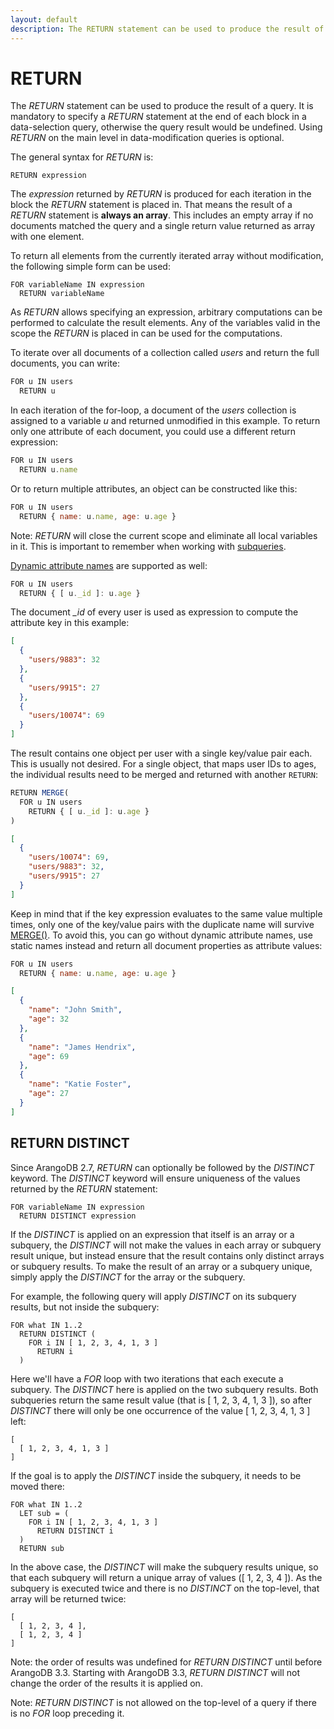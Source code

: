 ```yaml
---
layout: default
description: The RETURN statement can be used to produce the result of a query
---
```

RETURN
======

The *RETURN* statement can be used to produce the result of a query.
It is mandatory to specify a *RETURN* statement at the end of each block in a
data-selection query, otherwise the query result would be undefined. Using 
*RETURN* on the main level in data-modification queries is optional.

The general syntax for *RETURN* is:

```
RETURN expression
```

The *expression* returned by *RETURN* is produced for each iteration in the block the
*RETURN* statement is placed in. That means the result of a *RETURN* statement
is **always an array**. This includes an empty array if no documents matched the
query and a single return value returned as array with one element.

To return all elements from the currently iterated array without modification,
the following simple form can be used:

```
FOR variableName IN expression
  RETURN variableName
```

As *RETURN* allows specifying an expression, arbitrary computations can be
performed to calculate the result elements. Any of the variables valid in the
scope the *RETURN* is placed in can be used for the computations.

To iterate over all documents of a collection called *users* and return the
full documents, you can write:

```js
FOR u IN users
  RETURN u
```

In each iteration of the for-loop, a document of the *users* collection is
assigned to a variable *u* and returned unmodified in this example. To return
only one attribute of each document, you could use a different return expression:

```js
FOR u IN users
  RETURN u.name
```

Or to return multiple attributes, an object can be constructed like this:

```js
FOR u IN users
  RETURN { name: u.name, age: u.age }
```

Note: *RETURN* will close the current scope and eliminate all local variables in it.
This is important to remember when working with [subqueries](examples-combiningqueries.html).

[Dynamic attribute names](fundamentals-datatypes.html#objects--documents) are
supported as well:

```js
FOR u IN users
  RETURN { [ u._id ]: u.age }
```

The document *_id* of every user is used as expression to compute the
attribute key in this example:

```json
[
  {
    "users/9883": 32
  },
  {
    "users/9915": 27
  },
  {
    "users/10074": 69
  }
]
```

The result contains one object per user with a single key/value pair each.
This is usually not desired. For a single object, that maps user IDs to ages,
the individual results need to be merged and returned with another `RETURN`:

```js
RETURN MERGE(
  FOR u IN users
    RETURN { [ u._id ]: u.age }
)
```

```json
[
  {
    "users/10074": 69,
    "users/9883": 32,
    "users/9915": 27
  }
]
```

Keep in mind that if the key expression evaluates to the same value multiple
times, only one of the key/value pairs with the duplicate name will survive
[MERGE()](functions-document.html#merge). To avoid this, you can go without
dynamic attribute names, use static names instead and return all document
properties as attribute values:

```js
FOR u IN users
  RETURN { name: u.name, age: u.age }
```

```json
[
  {
    "name": "John Smith",
    "age": 32
  },
  {
    "name": "James Hendrix",
    "age": 69
  },
  {
    "name": "Katie Foster",
    "age": 27
  }
]
```

RETURN DISTINCT
---------------

Since ArangoDB 2.7, *RETURN* can optionally be followed by the *DISTINCT* keyword.
The *DISTINCT* keyword will ensure uniqueness of the values returned by the
*RETURN* statement:

```
FOR variableName IN expression
  RETURN DISTINCT expression
```

If the *DISTINCT* is applied on an expression that itself is an array or a subquery, 
the *DISTINCT* will not make the values in each array or subquery result unique, but instead
ensure that the result contains only distinct arrays or subquery results. To make
the result of an array or a subquery unique, simply apply the *DISTINCT* for the
array or the subquery.

For example, the following query will apply *DISTINCT* on its subquery results,
but not inside the subquery:

```
FOR what IN 1..2
  RETURN DISTINCT (
    FOR i IN [ 1, 2, 3, 4, 1, 3 ] 
      RETURN i
  )
```

Here we'll have a *FOR* loop with two iterations that each execute a subquery. The
*DISTINCT* here is applied on the two subquery results. Both subqueries return the
same result value (that is [ 1, 2, 3, 4, 1, 3 ]), so after *DISTINCT* there will
only be one occurrence of the value [ 1, 2, 3, 4, 1, 3 ] left:

```
[
  [ 1, 2, 3, 4, 1, 3 ]
]
```

If the goal is to apply the *DISTINCT* inside the subquery, it needs to be moved
there:

```
FOR what IN 1..2
  LET sub = (
    FOR i IN [ 1, 2, 3, 4, 1, 3 ] 
      RETURN DISTINCT i
  ) 
  RETURN sub
```

In the above case, the *DISTINCT* will make the subquery results unique, so that
each subquery will return a unique array of values ([ 1, 2, 3, 4 ]). As the subquery
is executed twice and there is no *DISTINCT* on the top-level, that array will be
returned twice:

```
[
  [ 1, 2, 3, 4 ],
  [ 1, 2, 3, 4 ]
]
```

Note: the order of results was undefined for *RETURN DISTINCT* until before ArangoDB 
3.3. Starting with ArangoDB 3.3, *RETURN DISTINCT* will not change the order of the
results it is applied on.

Note: *RETURN DISTINCT* is not allowed on the top-level of a query if there is no *FOR* 
loop preceding it.
